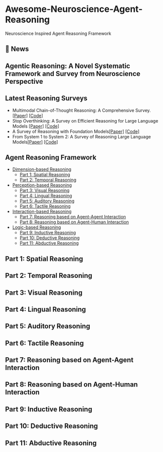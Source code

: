 # Awesome-Neuroscience-Agent-Reasoning
Neuroscience Inspired Agent Reasoning Framework

## 📢 News

## Agentic Reasoning: A Novel Systematic Framework and Survey from Neuroscience Perspective


## Latest Reasoning Surveys
* Multimodal Chain-of-Thought Reasoning: A Comprehensive Survey. [[Paper]](https://arxiv.org/abs/2503.12605) [[Code]](https://github.com/yaotingwangofficial/Awesome-MCoT)
* Stop Overthinking: A Survey on Efficient Reasoning for Large Language Models [[Paper]](https://arxiv.org/abs/2503.16419) [[Code]](https://github.com/Eclipsess/Awesome-Efficient-Reasoning-LLMs)
* A Survey of Reasoning with Foundation Models[[Paper]](https://arxiv.org/abs/2312.11562) [[Code]](https://github.com/reasoning-survey/Awesome-Reasoning-Foundation-Models)
* From System 1 to System 2: A Survey of Reasoning Large Language Models[[Paper]](https://arxiv.org/abs/2502.17419) [[Code]](https://github.com/zzli2022/Awesome-System2-Reasoning-LLM)

## Agent Reasoning Framework
- [Dimension-based Reasoning](#dimention-based-reasoning)
  - [Part 1: Spatial Reasoning](#part-1-spatial-reasoning)
  - [Part 2: Temporal Reasoning](#part-2-temporal-reasoning)
- [Perception-based Reasoning](#perception-based-reasoning)
  - [Part 3: Visual Reasoning](#part-3-visual-reasoning)
  - [Part 4: Lingual Reasoning](#part-4-lingual-reasoning)
  - [Part 5: Auditory Reasoning](#part-5-auditory-reasoning)
  - [Part 6: Tactile Reasoning](#part-6-tactile-reasoning)
- [Interaction-based Reasoning](#interection-based-reasoning)  
  - [Part 7: Reasoning based on Agent-Agent Interaction](#part-7-reasoning-based-on-agent-agent-interaction)
  - [Part 8: Reasoning based on Agent-Human Interaction](#part-8-reasoning-based-on-agent-human-interaction)
- [Logic-based Reasoning](#logic-based-reasoning)
  - [Part 9: Inductive Reasoning](#part-9-inductive-reasoning)
  - [Part 10: Deductive Reasoning](#part-10-deductive-reasoning)
  - [Part 11: Abductive Reasoning](#part-11-abductive-reasoning)

 ## Part 1: Spatial Reasoning

 ## Part 2: Temporal Reasoning

 ## Part 3: Visual Reasoning

 ## Part 4: Lingual Reasoning

 ## Part 5: Auditory Reasoning

 ## Part 6: Tactile Reasoning

 ## Part 7: Reasoning based on Agent-Agent Interaction

 ## Part 8: Reasoning based on Agent-Human Interaction

 ## Part 9: Inductive Reasoning

 ## Part 10: Deductive Reasoning

 ## Part 11: Abductive Reasoning

